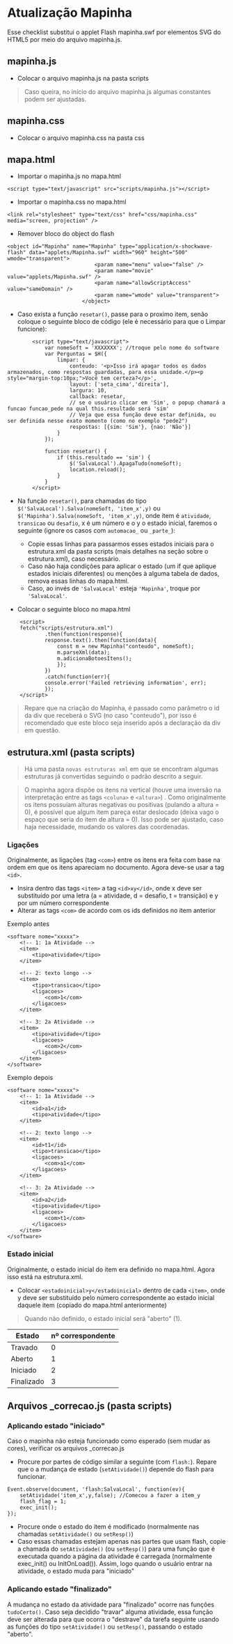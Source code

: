 
# Atualização Mapinha
Esse checklist substitui o applet Flash mapinha.swf por elementos SVG do HTML5 por meio do arquivo mapinha.js.

## mapinha.js
- Colocar o arquivo mapinha.js na pasta scripts
> Caso queira, no início do arquivo mapinha.js algumas constantes podem ser ajustadas.

## mapinha.css
- Colocar o arquivo mapinha.css na pasta css

## mapa.html
- Importar o mapinha.js no mapa.html
```
<script type="text/javascript" src="scripts/mapinha.js"></script>
```
- Importar o mapinha.css no mapa.html
```
<link rel="stylesheet" type="text/css" href="css/mapinha.css" media="screen, projection" />
```
- Remover bloco do object do flash
```
<object id="Mapinha" name="Mapinha" type="application/x-shockwave-flash" data="applets/Mapinha.swf" width="960" height="500" wmode="transparent">
							<param name="menu" value="false" />
							<param name="movie" value="applets/Mapinha.swf" />
							<param name="allowScriptAccess" value="sameDomain" />
							<param name="wmode" value="transparent">
						</object>
```
- Caso exista a função `resetar()`, passe para o proximo item, senão coloque o seguinte bloco de código (ele é necessário para que o Limpar funcione):
```
		<script type="text/javascript">
			var nomeSoft = 'XXXXXXX'; //troque pelo nome do software
			var Perguntas = $H({
				limpar: {
					conteudo: '<p>Isso irá apagar todos os dados armazenados, como respostas guardadas, para essa unidade.</p><p style="margin-top:10px;">Você tem certeza?</p>',
					layout: ['seta_cima','direita'],
					largura: 10,
					callback: resetar,
					// se o usuário clicar em 'Sim', o popup chamará a funcao funcao_pede na qual this.resultado será 'sim'
					// Veja que essa função deve estar definida, ou ser definida nesse exato momento (como no exemplo "pede2")
					respostas: [{sim: 'Sim'}, {nao: 'Não'}]
				}
			});

			function resetar() {
				if (this.resultado == 'sim') {
					$('SalvaLocal').ApagaTudo(nomeSoft);
					location.reload();
				}
			}
		</script>
```

- Na função `resetar()`, para chamadas do tipo `$('SalvaLocal').Salva(nomeSoft, 'item_x',y)` ou `$('Mapinha').Salva(nomeSoft, 'item_x',y)`, onde item é `atividade`, `transicao` ou `desafio`, x é um número e o y o estado inicial, faremos o seguinte (ignore os casos com `automacao_` ou `_parte_`):
	 * Copie essas linhas para passarmos esses estados iniciais para o estrutura.xml da pasta scripts (mais detalhes na seção sobre o estrutura.xml), caso necessário.
	 * Caso não haja condições para aplicar o estado (um if que aplique estados iniciais diferentes) ou menções à alguma tabela de dados, remova essas linhas do mapa.html.
	 * Caso, ao invés de `'SalvaLocal'` esteja `'Mapinha'`, troque por `'SalvaLocal'`.

- Colocar o seguinte bloco no mapa.html
```
	<script>
	fetch("scripts/estrutura.xml")
			.then(function(response){
			response.text().then(function(data){
				const m = new Mapinha("conteudo", nomeSoft);
				m.parseXml(data);
				m.adicionaBotoesItens();
				});
			})
			.catch(function(err){ 
			console.error('Failed retrieving information', err);
			});
	</script>
```
> Repare que na criação do Mapinha, é passado como parâmetro o id da div que receberá o SVG (no caso "conteudo"), por isso é recomendado que este bloco seja inserido após a declaração da div em questão.

##  estrutura.xml (pasta scripts)
> Há uma pasta `novas estruturas xml` em que se encontram algumas estruturas já convertidas seguindo o padrão descrito a seguir.

> O mapinha agora dispõe os itens na vertical (houve uma inversão na interpretação entre as tags `<coluna>` e `<altura>`) . Como originalmente os itens possuíam alturas negativas ou positivas (pulando a altura  = 0), é possível que algum item pareça estar deslocado (deixa vago o espaço que seria do item de altura = 0). Isso pode ser ajustado, caso haja necessidade, mudando os valores das coordenadas.

### Ligações
Originalmente, as ligações (tag `<com>`) entre os itens era feita com base na ordem em que os itens apareciam no documento. Agora deve-se usar a tag `<id>`.
- Insira dentro das tags `<item>` a tag `<id>xy</id>`, onde x deve ser substituído por uma letra (a = atividade, d = desafio, t = transição) e y por um número correspondente
- Alterar as tags `<com>` de acordo com os ids definidos no item anterior

Exemplo antes
```
<software nome="xxxxx">
	<!-- 1: 1a Atividade -->
	<item>
		<tipo>atividade</tipo>
	</item>

	<!-- 2: texto longo -->
	<item>
		<tipo>transicao</tipo>
		<ligacoes>
			<com>1</com>			
		</ligacoes>
	</item>		
	
	<!-- 3: 2a Atividade -->
	<item>
		<tipo>atividade</tipo>
		<ligacoes>
			<com>2</com>
		</ligacoes>
	</item>
</software>
```

Exemplo depois
```
<software nome="xxxxx">
	<!-- 1: 1a Atividade -->
	<item>
		<id>a1</id>
		<tipo>atividade</tipo>
	</item>

	<!-- 2: texto longo -->
	<item>
		<id>t1</id>
		<tipo>transicao</tipo>
		<ligacoes>
			<com>a1</com>			
		</ligacoes>
	</item>		
	
	<!-- 3: 2a Atividade -->
	<item>
		<id>a2</id>
		<tipo>atividade</tipo>
		<ligacoes>
			<com>t1</com>
		</ligacoes>
	</item>
</software>
```
### Estado inicial
Originalmente, o estado inicial do item era definido no mapa.html. Agora isso está na estrutura.xml.
- Colocar `<estadoinicial>y</estadoinicial>` dentro de cada `<item>`, onde y deve ser substituído pelo número correspondente ao estado inicial daquele item (copiado do mapa.html anteriormente)
> Quando não definido, o estado inicial será "aberto" (1).

| Estado |nº correspondente |
|------------|-------|
|Travado |0|
|Aberto |1|
|Iniciado |2|
|Finalizado |3|

##  Arquivos _correcao.js (pasta scripts)

### Aplicando estado "iniciado"
Caso o mapinha não esteja funcionado como esperado (sem mudar as cores), verificar os arquivos _correcao.js
- Procure por partes de código similar a seguinte (com `flash:`). Repare que o a mudança de estado (`setAtividade()`) depende do flash para funcionar.
```
Event.observe(document, 'flash:SalvaLocal', function(ev){
	setAtividade('item_x',y,false);	//Comecou a fazer a item_y
	flash_flag = 1;
	exec_init();
});
```
- Procure onde o estado do item é modificado (normalmente nas chamadas `setAtividade()` ou `setResp()`)
- Caso essas chamadas estejam apenas nas partes que usam flash, copie a chamada do `setAtividade()` (ou `setResp()`) para uma função que é executada quando a página da atividade é carregada (normalmente exec_init() ou InitOnLoad()). Assim, logo quando o usuário entrar na atividade, o estado muda para "iniciado"


### Aplicando estado "finalizado"
A mudança no estado da atividade para "finalizado" ocorre nas funções `tudoCerto()`. Caso seja decidido "travar" alguma atividade, essa função deve ser alterada para que ocorra o "destrave" da tarefa seguinte usando as funções do tipo `setAtividade()` ou `setResp()`, passando o estado "aberto".
